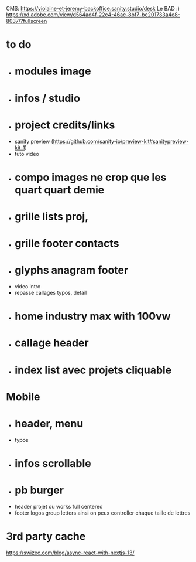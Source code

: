CMS: https://violaine-et-jeremy-backoffice.sanity.studio/desk
Le BAD :) https://xd.adobe.com/view/d564ad4f-22c4-46ac-8bf7-be201733a4e8-8037/?fullscreen

# to do

- # modules image
- # infos / studio
- # project credits/links
- sanity preview (https://github.com/sanity-io/preview-kit#sanitypreview-kit-1)
- tuto video
- # compo images ne crop que les quart quart demie
- # grille lists proj,
- # grille footer contacts
- # glyphs anagram footer
- video intro
- repasse callages typos, detail
- # home industry max with 100vw
- # callage header
- # index list avec projets cliquable

# Mobile

- # header, menu
- typos
- # infos scrollable
- # pb burger
- header projet ou works full centered
- footer logos group letters ainsi on peux controller chaque taille de lettres

# 3rd party cache

https://swizec.com/blog/async-react-with-nextjs-13/
